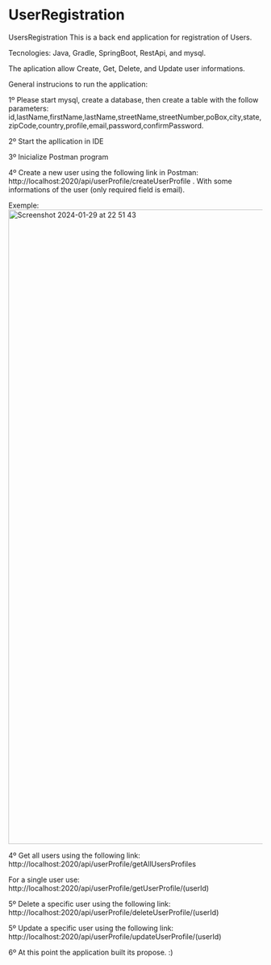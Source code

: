 # UserRegistration

UsersRegistration This is a back end application for registration of Users.

Tecnologies: Java, Gradle, SpringBoot, RestApi, and mysql.

The aplication allow Create, Get, Delete, and Update user informations.




General instrucions to run the application:

1º Please start mysql, create a database, then create a table with the follow parameters: id,lastName,firstName,lastName,streetName,streetNumber,poBox,city,state,zipCode,country,profile,email,password,confirmPassword.

2º Start the apllication in IDE

3º Inicialize Postman program

4º Create a new user using the following link in Postman: http://localhost:2020/api/userProfile/createUserProfile . With some informations of the user (only required field is email).

Exemple: 
<img width="1257" alt="Screenshot 2024-01-29 at 22 51 43" src="https://github.com/pedroalexandrevieira/UserRegistration/assets/88099104/a1279eb2-b0e9-40ff-8b4e-0270a23d9353">

4º Get all users using the following link: http://localhost:2020/api/userProfile/getAllUsersProfiles

For a single user use: http://localhost:2020/api/userProfile/getUserProfile/(userId)

5º Delete a specific user using the following link: http://localhost:2020/api/userProfile/deleteUserProfile/(userId)

5º Update a specific user using the following link: http://localhost:2020/api/userProfile/updateUserProfile/(userId)

6º At this point the application built its propose. :) 
